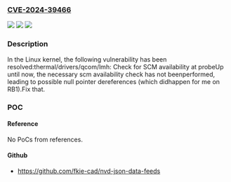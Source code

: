 ### [CVE-2024-39466](https://cve.mitre.org/cgi-bin/cvename.cgi?name=CVE-2024-39466)
![](https://img.shields.io/static/v1?label=Product&message=Linux&color=blue)
![](https://img.shields.io/static/v1?label=Version&message=53bca371cdf7%3C%202226b145afa5%20&color=brighgreen)
![](https://img.shields.io/static/v1?label=Vulnerability&message=n%2Fa&color=brighgreen)

### Description

In the Linux kernel, the following vulnerability has been resolved:thermal/drivers/qcom/lmh: Check for SCM availability at probeUp until now, the necessary scm availability check has not beenperformed, leading to possible null pointer dereferences (which didhappen for me on RB1).Fix that.

### POC

#### Reference
No PoCs from references.

#### Github
- https://github.com/fkie-cad/nvd-json-data-feeds

